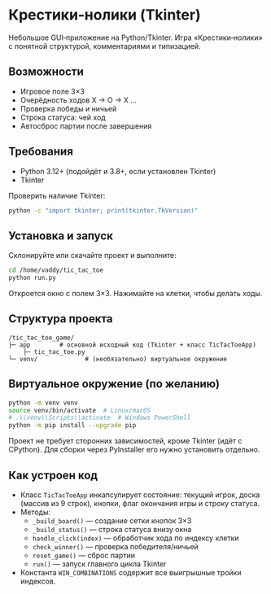 # Крестики‑нолики (Tkinter)

Небольшое GUI‑приложение на Python/Tkinter. Игра «Крестики‑нолики» с понятной структурой, комментариями и типизацией.

## Возможности
- Игровое поле 3×3
- Очерёдность ходов X → O → X …
- Проверка победы и ничьей
- Строка статуса: чей ход
- Автосброс партии после завершения

## Требования
- Python 3.12+ (подойдёт и 3.8+, если установлен Tkinter)
- Tkinter

Проверить наличие Tkinter:
```bash
python -c "import tkinter; print(tkinter.TkVersion)"
```

## Установка и запуск
Склонируйте или скачайте проект и выполните:
```bash
cd /home/vaddy/tic_tac_toe
python run.py
```

Откроется окно с полем 3×3. Нажимайте на клетки, чтобы делать ходы.

## Структура проекта
```text
/tic_tac_toe_game/
├─ app        # основной исходный код (Tkinter + класс TicTacToeApp)
    ├─ tic_tac_toe.py
└─ venv/             # (необязательно) виртуальное окружение
```

## Виртуальное окружение (по желанию)
```bash
python -m venv venv
source venv/bin/activate  # Linux/macOS
# .\\venv\\Scripts\\activate  # Windows PowerShell
python -m pip install --upgrade pip
```

Проект не требует сторонних зависимостей, кроме Tkinter (идёт с CPython). Для сборки через PyInstaller его нужно установить отдельно.

## Как устроен код
- Класс `TicTacToeApp` инкапсулирует состояние: текущий игрок, доска (массив из 9 строк), кнопки, флаг окончания игры и строку статуса.
- Методы:
  - `_build_board()` — создание сетки кнопок 3×3
  - `_build_status()` — строка статуса внизу окна
  - `handle_click(index)` — обработчик хода по индексу клетки
  - `check_winner()` — проверка победителя/ничьей
  - `reset_game()` — сброс партии
  - `run()` — запуск главного цикла Tkinter
- Константа `WIN_COMBINATIONS` содержит все выигрышные тройки индексов.

